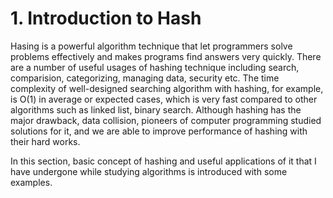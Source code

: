 # **1. Introduction to Hash**

  Hasing is a powerful algorithm technique that let programmers solve problems effectively and makes programs find answers very quickly. There are a number of useful usages of hashing technique including search, comparision, categorizing, managing data, security etc. The time complexity of well-designed searching algorithm with hashing, for example, is O(1) in average or expected cases, which is very fast compared to other algorithms such as linked list, binary search. Although hashing has the major drawback, data collision, pioneers of computer programming studied solutions for it, and we are able to improve performance of hashing with their hard works.
 
  In this section, basic concept of hashing and useful applications of it that I have undergone while studying algorithms is introduced with some examples.
